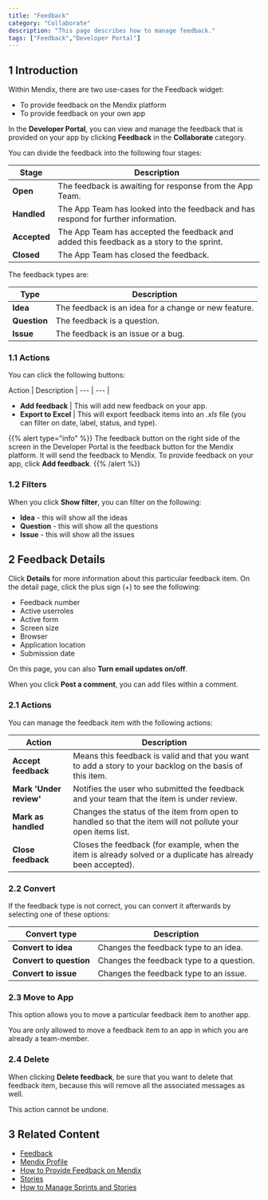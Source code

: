```yaml
---
title: "Feedback"
category: "Collaborate"
description: "This page describes how to manage feedback."
tags: ["Feedback","Developer Portal"]
---
```


## 1 Introduction

Within Mendix, there are two use-cases for the Feedback widget:

* To provide feedback on the Mendix platform
* To provide feedback on your own app

In the **Developer Portal**, you can view and manage the feedback that is provided on your app by clicking **Feedback** in the **Collaborate** category.

You can divide the feedback into the following four stages:

Stage | Description
| --- | --- |
**Open** | The feedback is awaiting for response from the App Team.
**Handled** | The App Team has looked into the feedback and has respond for further information.
**Accepted** | The App Team has accepted the feedback and added this feedback as a story to the sprint.
**Closed** | The App Team has closed the feedback.

The feedback types are:

Type | Description
| --- | --- |
**Idea** | The feedback is an idea for a change or new feature.
**Question** | The feedback is a question.
**Issue** | The feedback is an issue or a bug.

### 1.1 Actions

You can click the following buttons:

 Action | Description
    | --- | --- |
* **Add feedback** | This will add new feedback on your app.
* **Export to Excel** | This will export feedback items into an *.xls* file (you can filter on date, label, status, and type).

{{% alert type="info" %}}
The feedback button on the right side of the screen in the Developer Portal is the feedback button for the Mendix platform. It will send the feedback to Mendix. To provide feedback on your app, click **Add feedback**.
{{% /alert %}}

### 1.2 Filters

When you click **Show filter**, you can filter on the following:

* **Idea** - this will show all the ideas
* **Question** - this will show all the questions
* **Issue** - this will show all the issues

## 2 Feedback Details

Click **Details** for more information about this particular feedback item. On the detail page, click the plus sign (+) to see the following:

* Feedback number
* Active userroles
* Active form
* Screen size
* Browser
* Application location
* Submission date

On this page, you can also **Turn email updates on/off**.

When you click **Post a comment**, you can add files within a comment. 

### 2.1 Actions

You can manage the feedback item with the following actions:

 Action | Description
 | --- | --- |
 **Accept feedback** | Means this feedback is valid and that you want to add a story to your backlog on the basis of this item.
 **Mark 'Under review'** | Notifies the user who submitted the feedback and your team that the item is under review.
 **Mark as handled** | Changes the status of the item from open to handled so that the item will not pollute your open items list.
 **Close feedback** | Closes the feedback (for example, when the item is already solved or a duplicate has already been accepted).

### 2.2 Convert

If the feedback type is not correct, you can convert it afterwards by selecting one of these options:

 Convert type | Description
 | --- | --- |
 **Convert to idea** | Changes the feedback type to an idea.
 **Convert to question** | Changes the feedback type to a question.
 **Convert to issue** | Changes the feedback type to an issue.

### 2.3 Move to App

This option allows you to move a particular feedback item to another app.

You are only allowed to move a feedback item to an app in which you are already a team-member.

### 2.4 Delete

When clicking **Delete feedback**, be sure that you want to delete that feedback item, because this will remove all the associated messages as well.

This action cannot be undone. 

## 3 Related Content

* [Feedback](/developerportal/collaborate/feedback)
* [Mendix Profile](/developerportal/general/mendixprofile)
* [How to Provide Feedback on Mendix](/developerportal/howto/feedback-mendix)
* [Stories](/developerportal/collaborate/stories)
* [How to Manage Sprints and Stories](/developerportal/howto/managing-your-application-requirements-with-mendix)
